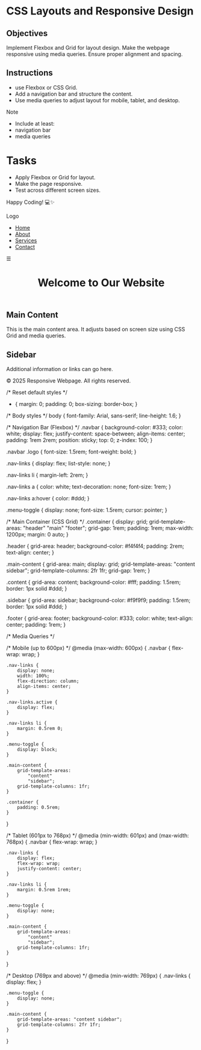 # CSS Layouts and Responsive Design

## Objectives

Implement Flexbox and Grid for layout design.
Make the webpage responsive using media queries.
Ensure proper alignment and spacing.

## Instructions

- use Flexbox or CSS Grid.
- Add a navigation bar and structure the content.
- Use media queries to adjust layout for mobile, tablet, and desktop.

>[!NOTE]
>  - Include at least:
>  - navigation bar
>  - media queries

# Tasks

- Apply Flexbox or Grid for layout.
- Make the page responsive.
- Test across different screen sizes.

Happy Coding! 💻✨

<!DOCTYPE html>
<html lang="en">
<head>
    <meta charset="UTF-8">
    <meta name="viewport" content="width=device-width, initial-scale=1.0">
    <title>Responsive Webpage</title>
    <link rel="stylesheet" href="styles.css">
</head>
<body>
    <nav class="navbar">
        <div class="logo">Logo</div>
        <ul class="nav-links">
            <li><a href="#">Home</a></li>
            <li><a href="#">About</a></li>
            <li><a href="#">Services</a></li>
            <li><a href="#">Contact</a></li>
        </ul>
        <div class="menu-toggle">☰</div>
    </nav>
    <div class="container">
        <header class="header">
            <h1>Welcome to Our Website</h1>
        </header>
        <main class="main-content">
            <section class="content">
                <h2>Main Content</h2>
                <p>This is the main content area. It adjusts based on screen size using CSS Grid and media queries.</p>
            </section>
            <aside class="sidebar">
                <h2>Sidebar</h2>
                <p>Additional information or links can go here.</p>
            </aside>
        </main>
        <footer class="footer">
            <p>&copy; 2025 Responsive Webpage. All rights reserved.</p>
        </footer>
    </div>
    <script>
        document.querySelector('.menu-toggle').addEventListener('click', () => {
            document.querySelector('.nav-links').classList.toggle('active');
        });
    </script>
</body>
</html>

/* Reset default styles */
* {
    margin: 0;
    padding: 0;
    box-sizing: border-box;
}

/* Body styles */
body {
    font-family: Arial, sans-serif;
    line-height: 1.6;
}

/* Navigation Bar (Flexbox) */
.navbar {
    background-color: #333;
    color: white;
    display: flex;
    justify-content: space-between;
    align-items: center;
    padding: 1rem 2rem;
    position: sticky;
    top: 0;
    z-index: 100;
}

.navbar .logo {
    font-size: 1.5rem;
    font-weight: bold;
}

.nav-links {
    display: flex;
    list-style: none;
}

.nav-links li {
    margin-left: 2rem;
}

.nav-links a {
    color: white;
    text-decoration: none;
    font-size: 1rem;
}

.nav-links a:hover {
    color: #ddd;
}

.menu-toggle {
    display: none;
    font-size: 1.5rem;
    cursor: pointer;
}

/* Main Container (CSS Grid) */
.container {
    display: grid;
    grid-template-areas:
        "header"
        "main"
        "footer";
    grid-gap: 1rem;
    padding: 1rem;
    max-width: 1200px;
    margin: 0 auto;
}

.header {
    grid-area: header;
    background-color: #f4f4f4;
    padding: 2rem;
    text-align: center;
}

.main-content {
    grid-area: main;
    display: grid;
    grid-template-areas: "content sidebar";
    grid-template-columns: 2fr 1fr;
    grid-gap: 1rem;
}

.content {
    grid-area: content;
    background-color: #fff;
    padding: 1.5rem;
    border: 1px solid #ddd;
}

.sidebar {
    grid-area: sidebar;
    background-color: #f9f9f9;
    padding: 1.5rem;
    border: 1px solid #ddd;
}

.footer {
    grid-area: footer;
    background-color: #333;
    color: white;
    text-align: center;
    padding: 1rem;
}

/* Media Queries */

/* Mobile (up to 600px) */
@media (max-width: 600px) {
    .navbar {
        flex-wrap: wrap;
    }

    .nav-links {
        display: none;
        width: 100%;
        flex-direction: column;
        align-items: center;
    }

    .nav-links.active {
        display: flex;
    }

    .nav-links li {
        margin: 0.5rem 0;
    }

    .menu-toggle {
        display: block;
    }

    .main-content {
        grid-template-areas:
            "content"
            "sidebar";
        grid-template-columns: 1fr;
    }

    .container {
        padding: 0.5rem;
    }
}

/* Tablet (601px to 768px) */
@media (min-width: 601px) and (max-width: 768px) {
    .navbar {
        flex-wrap: wrap;
    }

    .nav-links {
        display: flex;
        flex-wrap: wrap;
        justify-content: center;
    }

    .nav-links li {
        margin: 0.5rem 1rem;
    }

    .menu-toggle {
        display: none;
    }

    .main-content {
        grid-template-areas:
            "content"
            "sidebar";
        grid-template-columns: 1fr;
    }
}

/* Desktop (769px and above) */
@media (min-width: 769px) {
    .nav-links {
        display: flex;
    }

    .menu-toggle {
        display: none;
    }

    .main-content {
        grid-template-areas: "content sidebar";
        grid-template-columns: 2fr 1fr;
    }
}

